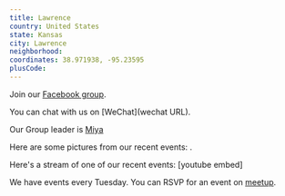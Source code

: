 ```yaml
---
title: Lawrence
country: United States
state: Kansas
city: Lawrence
neighborhood: 
coordinates: 38.971938, -95.23595
plusCode:
---
```

Join our [Facebook group](https://www.facebook.com/groups/free.code.camp.lawrence).

You can chat with us on [WeChat](wechat URL).

Our Group leader is [Miya](freecodecamp.org/miya)

Here are some pictures from our recent events:
![]().

Here's a stream of one of our recent events:
[youtube embed]

We have events every Tuesday. You can RSVP for an event on [meetup](meetupurl).

